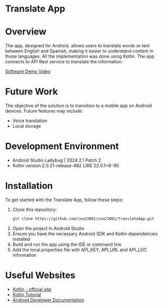 # Translate App

# Overview
The app, designed for Android, allows users to translate words or text between English and Spanish, making it easier to understand content in those languages. 
All the implementation was done using Kotlin.
The app connects to API Rest service to translate the information.

[Software Demo Video](https://youtu.be/74rVsHB_Ouc)

# Future Work
The objective of the solution is to transition to a mobile app on Android devices. Future features may include:
- Voice translation
- Local storage

# Development Environment

- Android Studio Ladybug | 2024.2.1 Patch 2 
- Kotlin version 2.0.21-release-482 (JRE 22.0.1+8-16)

# Installation
To get started with the Translate App, follow these steps:
1. Clone this repository:
    ```bash
    git clone https://github.com/cou23001/cou23001/TranslateApp.git
    ```
2. Open the project in Android Studio
3. Ensure you have the necessary Android SDK and Kotlin dependencies installed
4. Build and run the app using the IDE or command line
5. Add the local.properties file with API_KEY, API_URL and API_LOC information

# Useful Websites

- [Kotlin - official site](https://https://kotlinlang.org/)
- [Kotlin Tutorial](https://www.programiz.com/kotlin-programming)
- [Android Developer Documentation](https://developer.android.com/)
